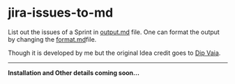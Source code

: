 # jira-issues-to-md
List out the issues of a Sprint in [output.md](https://github.com/ubuntuarif/jira-issues-to-md/blob/develop/output.md) file.
One can format the output by changing the [format.md](https://github.com/ubuntuarif/jira-issues-to-md/blob/develop/format.md)file.

Though it is developed by me but the original Idea credit goes to [Dip Vaia](https://github.com/0PEIN0).


---
**Installation and Other details coming soon...**
